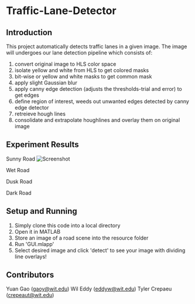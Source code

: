 # Traffic-Lane-Detector

## Introduction
This project automatically detects traffic lanes in a given image. The image will
undergoes our lane detection pipeline which consists of:
1) convert original image to HLS color space
2) isolate yellow and white from HLS to get colored masks
3) bit-wise or yellow and white masks to get common mask
4) apply slight Gaussian blur
5) apply canny edge detection (adjusts the thresholds-trial and error) to get edges
6) define region of interest, weeds out unwanted edges detected by canny edge detector
7) retreieve hough lines
8) consolidate and extrapolate houghlines and overlay them on original image

## Experiment Results
Sunny Road
![Screenshot](Result_Images/sunny_result.png)

Wet Road


Dusk Road


Dark Road


## Setup and Running
1. Simply clone this code into a local directory
2. Open it in MATLAB
3. Store an image of a road scene into the resource folder
4. Run 'GUI.mlapp'
5. Select desired image and click 'detect' to see your image with dividing line overlays!

## Contributors
Yuan Gao (gaoy@wit.edu)
Wil Eddy (eddyw@wit.edu)
Tyler Crepaeu (crepeaut@wit.edu)
